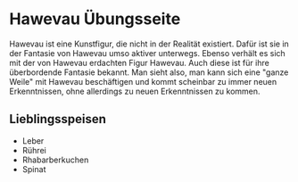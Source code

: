 # Hawevau Übungsseite
Hawevau ist eine Kunstfigur, die nicht in der Realität existiert. Dafür ist sie in der Fantasie von Hawevau umso aktiver unterwegs. Ebenso verhält es sich mit der von Hawevau erdachten Figur Hawevau. Auch diese ist für ihre überbordende Fantasie bekannt. Man sieht also, man kann sich eine "ganze Weile" mit Hawevau beschäftigen und kommt scheinbar zu  immer neuen Erkenntnissen, ohne allerdings zu neuen Erkenntnissen zu kommen.
## Lieblingsspeisen
+ Leber
+ Rührei
+ Rhabarberkuchen
+ Spinat
